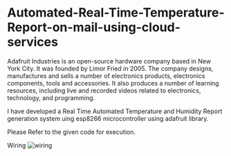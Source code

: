 # Automated-Real-Time-Temperature-Report-on-mail-using-cloud-services
Adafruit Industries is an open-source hardware company based in New York City. It was founded by Limor Fried in 2005. The company designs, manufactures and sells a number of electronics products, electronics components, tools and accessories. It also produces a number of learning resources, including live and recorded videos related to electronics, technology, and programming.

I have developed a Real Time Automated Temperature and Humidity Report generation system uing esp8266 microcontroller
using adafruit library.

Please Refer to the given code for execution.

Wiring
![wiring](https://user-images.githubusercontent.com/26552171/51074854-34f16f00-16aa-11e9-8316-dbdedab2d9e4.jpg)

